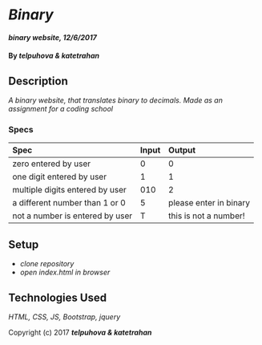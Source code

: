 # _Binary_

#### _binary website, 12/6/2017_

#### By _**telpuhova & katetrahan**_

## Description

_A binary website, that translates binary to decimals. Made as an assignment for a coding school_

### Specs
| Spec | Input | Output |
| :-------------     | :------------- | :------------- |
| zero entered by user | 0           | 0        |
| one digit entered by user | 1      | 1        |
| multiple digits entered by user | 010 | 2     |
| a different number than 1 or 0 | 5    | please enter in binary |
| not a number is entered by user| T    | this is not a number! |

## Setup

* _clone repository_
* _open index.html in browser_

## Technologies Used

_HTML, CSS, JS, Bootstrap, jquery_

Copyright (c) 2017 **_telpuhova & katetrahan_**
